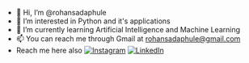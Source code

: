 - 👋 Hi, I’m @rohansadaphule
- 👀 I’m interested in Python and it's applications
- 🌱 I’m currently learning Artificial Intelligence and Machine Learning
- 📫 You can reach me through Gmail at rohansadaphule@gmail.com
- Reach me here also
[![Instagram](https://img.shields.io/badge/Instagram-E4405F?style=for-the-badge&logo=instagram&logoColor=white)](https://instagram.com/rohansadaphule)
[![LinkedIn](https://img.shields.io/badge/LinkedIn-0A66C2?style=for-the-badge&logo=linkedin&logoColor=white)](https://www.linkedin.com/in/rohansadaphule)

<!---
rohansadaphule/rohansadaphule is a ✨ special ✨ repository because its `README.md` (this file) appears on your GitHub profile.
You can click the Preview link to take a look at your changes.
--->
